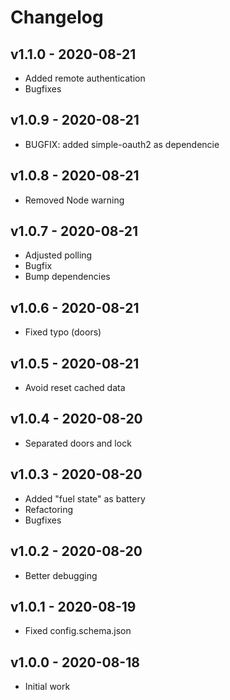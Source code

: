 # Changelog


## v1.1.0 - 2020-08-21
- Added remote authentication
- Bugfixes

## v1.0.9 - 2020-08-21
- BUGFIX: added simple-oauth2 as dependencie

## v1.0.8 - 2020-08-21
- Removed Node warning

## v1.0.7 - 2020-08-21
- Adjusted polling
- Bugfix
- Bump dependencies

## v1.0.6 - 2020-08-21
- Fixed typo (doors)

## v1.0.5 - 2020-08-21
- Avoid reset cached data

## v1.0.4 - 2020-08-20
- Separated doors and lock

## v1.0.3 - 2020-08-20
- Added "fuel state" as battery
- Refactoring
- Bugfixes

## v1.0.2 - 2020-08-20
- Better debugging

## v1.0.1 - 2020-08-19
- Fixed config.schema.json

## v1.0.0 - 2020-08-18
- Initial work

